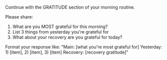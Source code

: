 Continue with the GRATITUDE section of your morning routine.

Please share:
1. What are you MOST grateful for this morning?
2. List 3 things from yesterday you're grateful for
3. What about your recovery are you grateful for today?

Format your response like:
"Main: [what you're most grateful for]
Yesterday: 1) [item], 2) [item], 3) [item]
Recovery: [recovery gratitude]"